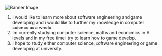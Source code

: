 ![Banner Image](https://static.vecteezy.com/system/resources/previews/000/701/690/original/abstract-polygonal-banner-background-vector.jpg)
1. I would like to learn more about software engineering and game developing and i would like to further my knowledge in computer science as a whole.
2. Im currently studying computer science, maths and economics in A levels and in my free time i try to learn how to game develop.
3. I hope to study either computer science, software engineering or game developing at university.
<!---
Yoma2007/Yoma2007 is a ✨ special ✨ repository because its `README.md` (this file) appears on your GitHub profile.
You can click the Preview link to take a look at your changes.
--->
